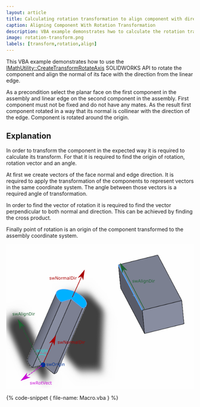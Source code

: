 ```yaml
---
layout: article
title: Calculating rotation transformation to align component with direction
caption: Aligning Component With Rotation Transformation
description: VBA example demonstrates hwo to calculate the rotation transformation to align the normal of the component's face with edge direction around the component's origin
image: rotation-transform.png
labels: [transform,rotation,align]
---
```

This VBA example demonstrates how to use the [IMathUtility::CreateTransformRotateAxis](https://help.solidworks.com/2017/English/api/sldworksapi/SOLIDWORKS.Interop.sldworks~SOLIDWORKS.Interop.sldworks.IMathUtility~CreateTransformRotateAxis.html) SOLIDWORKS API to rotate the component and align the normal of its face with the direction from the linear edge.

As a precondition select the planar face on the first component in the assembly and linear edge on the second component in the assembly. First component must not be fixed and do not have any mates. As the result first component rotated in a way that its normal is collinear with the direction of the edge. Component is rotated around the origin.

## Explanation

In order to transform the component in the expected way it is required to calculate its transform. For that it is required to find the origin of rotation, rotation vector and an angle.

At first we create vectors of the face normal and edge direction. It is required to apply the transformation of the components to represent vectors in the same coordinate system. The angle between those vectors is a required angle of transformation.

In order to find the vector of rotation it is required to find the vector perpendicular to both normal and direction. This can be achieved by finding the cross product.

Finally point of rotation is an origin of the component transformed to the assembly coordinate system.

![Rotation transformation parameters](rotation-transform.png)

{% code-snippet { file-name: Macro.vba } %}
